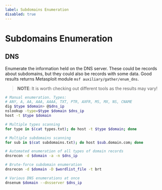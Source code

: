 ```yaml
---
label: Subdomains Enumeration
disabled: true
---
```


# Subdomains Enumeration

## DNS

Enumerate the information held on the DNS server. These could be records about subdomains, but they could also be records with some data. Good results returns Metasploit module `msf auxiliary/gather/enum_dns`.

> **NOTE**: It is worth checking out different tools as the results may vary!

```bash
# Manual enumeration. Types:
# ANY, A, AA, AAA, AAAA, TXT, PTR, AXFR, MS, MX, NS, CNAME
dig $type $domain> @$dns_ip
nslookup -type=$type $domain $dns_ip
host -t $type $domain

# Multiple types scanning
for type in $(cat types.txt); do host -t $type $domain; done

# Multiple subdomains scanning
for sub in $(cat subdomains.txt); do host $sub.domain.com; done

# Automated enumeration of all types of domain records
dnsrecon -d $domain -a -n $dns_ip

# Brute-force subdomain enumeration
dnsrecon -d $domain -D $wordlist_file -t brt

# Various DNS enumerations at once 
dnsenum $domain --dnsserver $dns_ip
```
